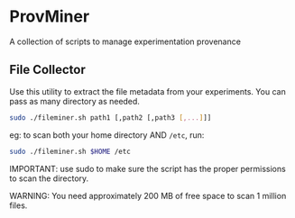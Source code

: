 # ProvMiner
A collection of scripts to manage experimentation provenance

## File Collector
Use this utility to extract the file metadata from your experiments. You can pass as many directory as needed.

```bash
sudo ./fileminer.sh path1 [,path2 [,path3 [,...]]]
```

eg: to scan both your home directory AND `/etc`, run:
```bash
sudo ./fileminer.sh $HOME /etc
```

IMPORTANT: use sudo to make sure the script has the proper permissions to scan the directory.

WARNING: You need approximately 200 MB of free space to scan 1 million files.
